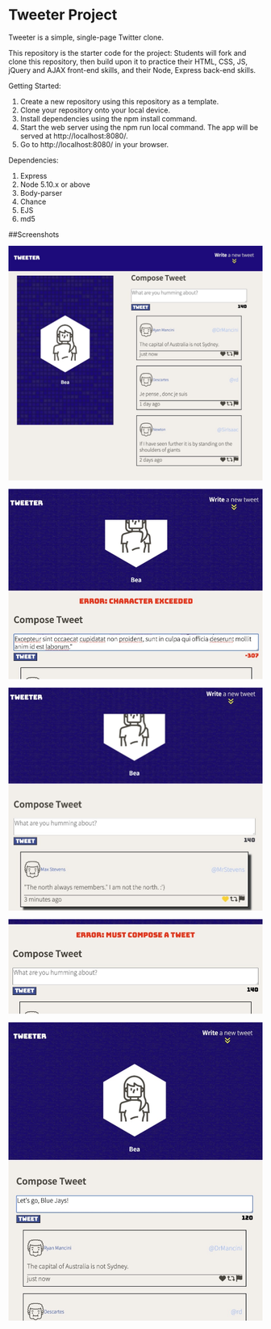 # Tweeter Project

Tweeter is a simple, single-page Twitter clone.

This repository is the starter code for the project: Students will fork and clone this repository, then build upon it to practice their HTML, CSS, JS, jQuery and AJAX front-end skills, and their Node, Express back-end skills.

Getting Started:

1. Create a new repository using this repository as a template.
2. Clone your repository onto your local device.
3. Install dependencies using the npm install command.
4. Start the web server using the npm run local command. The app will be served at http://localhost:8080/.
5. Go to http://localhost:8080/ in your browser.

Dependencies:
1. Express
2. Node 5.10.x or above
3. Body-parser
4. Chance
5. EJS
6. md5

##Screenshots

  ![Screenshot of app form web browser](https://github.com/segvndo/tweeter/blob/master/docs/browserView.png)
  
  ![Screenshot of error shown from tweet exceeding characters](https://github.com/segvndo/tweeter/blob/master/docs/exceedingChar.png)
  
  ![Screenshot of hovering on an icon](https://github.com/segvndo/tweeter/blob/master/docs/iconHover.png)
  
  ![Screenshot of error shown from submitting empty tweet](https://github.com/segvndo/tweeter/blob/master/docs/noTweetError.png)
  
  ![Screenshot of a simple tweet in mobile view](https://github.com/segvndo/tweeter/blob/master/docs/simpleTweet.png)
